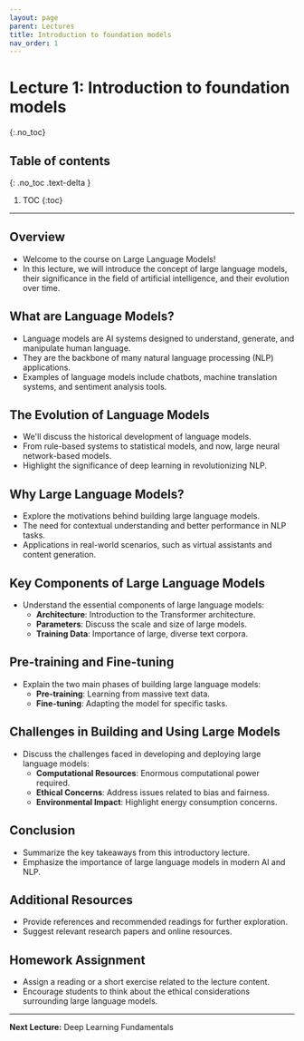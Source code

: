 ```yaml
---
layout: page
parent: Lectures
title: Introduction to foundation models
nav_order: 1
---
```


# Lecture 1: Introduction to foundation models
{:.no_toc}

## Table of contents
{: .no_toc .text-delta }

1. TOC
{:toc}

---

## Overview

- Welcome to the course on Large Language Models!
- In this lecture, we will introduce the concept of large language models, their significance in the field of artificial intelligence, and their evolution over time.

## What are Language Models?

- Language models are AI systems designed to understand, generate, and manipulate human language.
- They are the backbone of many natural language processing (NLP) applications.
- Examples of language models include chatbots, machine translation systems, and sentiment analysis tools.

## The Evolution of Language Models

- We'll discuss the historical development of language models.
- From rule-based systems to statistical models, and now, large neural network-based models.
- Highlight the significance of deep learning in revolutionizing NLP.

## Why Large Language Models?

- Explore the motivations behind building large language models.
- The need for contextual understanding and better performance in NLP tasks.
- Applications in real-world scenarios, such as virtual assistants and content generation.

## Key Components of Large Language Models

- Understand the essential components of large language models:
  - **Architecture**: Introduction to the Transformer architecture.
  - **Parameters**: Discuss the scale and size of large models.
  - **Training Data**: Importance of large, diverse text corpora.

## Pre-training and Fine-tuning

- Explain the two main phases of building large language models:
  - **Pre-training**: Learning from massive text data.
  - **Fine-tuning**: Adapting the model for specific tasks.

## Challenges in Building and Using Large Models

- Discuss the challenges faced in developing and deploying large language models:
  - **Computational Resources**: Enormous computational power required.
  - **Ethical Concerns**: Address issues related to bias and fairness.
  - **Environmental Impact**: Highlight energy consumption concerns.

## Conclusion

- Summarize the key takeaways from this introductory lecture.
- Emphasize the importance of large language models in modern AI and NLP.

## Additional Resources

- Provide references and recommended readings for further exploration.
- Suggest relevant research papers and online resources.

## Homework Assignment

- Assign a reading or a short exercise related to the lecture content.
- Encourage students to think about the ethical considerations surrounding large language models.

---

**Next Lecture:** Deep Learning Fundamentals